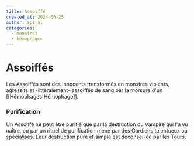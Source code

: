 ```yaml
---
title: Assoiffé
created_at: 2024-06-25
author: Spiral
categories:
  - monstres
  - hémophages
---
```

# Assoiffés
Les Assoiffés sont des Innocents transformés en monstres violents, agressifs et -littéralement- assoiffés de sang par la morsure d'un [[Hémophages|Hémophage]].
### Purification
Un Assoiffé ne peut être purifié que par la destruction du Vampire qui l'a vu naître, ou par un rituel de purification mené par des Gardiens talentueux ou spécialisés. Leur destruction pure et simple est déconseillée par les Tours. 